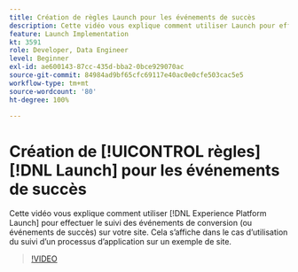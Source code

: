```yaml
---
title: Création de règles Launch pour les événements de succès
description: Cette vidéo vous explique comment utiliser Launch pour effectuer le suivi des événements de conversion (ou événements de succès) sur votre site. Cela s’affiche dans le cas d’utilisation du suivi d’un processus d’application sur un exemple de site.
feature: Launch Implementation
kt: 3591
role: Developer, Data Engineer
level: Beginner
exl-id: ae600143-87cc-435d-bba2-0bce929070ac
source-git-commit: 84984ad9bf65cfc69117e40ac0e0cfe503cac5e5
workflow-type: tm+mt
source-wordcount: '80'
ht-degree: 100%

---
```


# Création de [!UICONTROL règles] [!DNL Launch] pour les événements de succès

Cette vidéo vous explique comment utiliser [!DNL Experience Platform Launch] pour effectuer le suivi des événements de conversion (ou événements de succès) sur votre site. Cela s’affiche dans le cas d’utilisation du suivi d’un processus d’application sur un exemple de site.

>[!VIDEO](https://video.tv.adobe.com/v/28778/?quality=12&learn=on)

